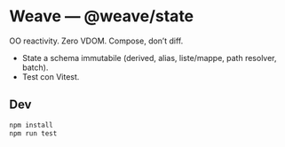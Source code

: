 # Weave — @weave/state

OO reactivity. Zero VDOM. Compose, don’t diff.

- State a schema immutabile (derived, alias, liste/mappe, path resolver, batch).
- Test con Vitest.

## Dev
```bash
npm install
npm run test
